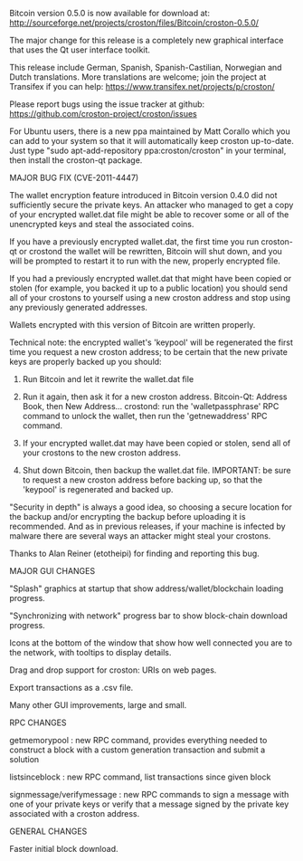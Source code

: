 Bitcoin version 0.5.0 is now available for download at:
http://sourceforge.net/projects/croston/files/Bitcoin/croston-0.5.0/

The major change for this release is a completely new graphical interface that uses the Qt user interface toolkit.

This release include German, Spanish, Spanish-Castilian, Norwegian and Dutch translations. More translations are welcome; join the project at Transifex if you can help:
https://www.transifex.net/projects/p/croston/

Please report bugs using the issue tracker at github:
https://github.com/croston-project/croston/issues

For Ubuntu users, there is a new ppa maintained by Matt Corallo which you can add to your system so that it will automatically keep croston up-to-date.  Just type "sudo apt-add-repository ppa:croston/croston" in your terminal, then install the croston-qt package.

MAJOR BUG FIX  (CVE-2011-4447)

The wallet encryption feature introduced in Bitcoin version 0.4.0 did not sufficiently secure the private keys. An attacker who
managed to get a copy of your encrypted wallet.dat file might be able to recover some or all of the unencrypted keys and steal the
associated coins.

If you have a previously encrypted wallet.dat, the first time you run croston-qt or crostond the wallet will be rewritten, Bitcoin will
shut down, and you will be prompted to restart it to run with the new, properly encrypted file.

If you had a previously encrypted wallet.dat that might have been copied or stolen (for example, you backed it up to a public
location) you should send all of your crostons to yourself using a new croston address and stop using any previously generated addresses.

Wallets encrypted with this version of Bitcoin are written properly.

Technical note: the encrypted wallet's 'keypool' will be regenerated the first time you request a new croston address; to be certain that the
new private keys are properly backed up you should:

1. Run Bitcoin and let it rewrite the wallet.dat file

2. Run it again, then ask it for a new croston address.
Bitcoin-Qt: Address Book, then New Address...
crostond: run the 'walletpassphrase' RPC command to unlock the wallet,  then run the 'getnewaddress' RPC command.

3. If your encrypted wallet.dat may have been copied or stolen, send  all of your crostons to the new croston address.

4. Shut down Bitcoin, then backup the wallet.dat file.
IMPORTANT: be sure to request a new croston address before backing up, so that the 'keypool' is regenerated and backed up.

"Security in depth" is always a good idea, so choosing a secure location for the backup and/or encrypting the backup before uploading it is recommended. And as in previous releases, if your machine is infected by malware there are several ways an attacker might steal your crostons.

Thanks to Alan Reiner (etotheipi) for finding and reporting this bug.

MAJOR GUI CHANGES

"Splash" graphics at startup that show address/wallet/blockchain loading progress.

"Synchronizing with network" progress bar to show block-chain download progress.

Icons at the bottom of the window that show how well connected you are to the network, with tooltips to display details.

Drag and drop support for croston: URIs on web pages.

Export transactions as a .csv file.

Many other GUI improvements, large and small.

RPC CHANGES

getmemorypool : new RPC command, provides everything needed to construct a block with a custom generation transaction and submit a solution

listsinceblock : new RPC command, list transactions since given block

signmessage/verifymessage : new RPC commands to sign a message with one of your private keys or verify that a message signed by the private key associated with a croston address.

GENERAL CHANGES

Faster initial block download.
